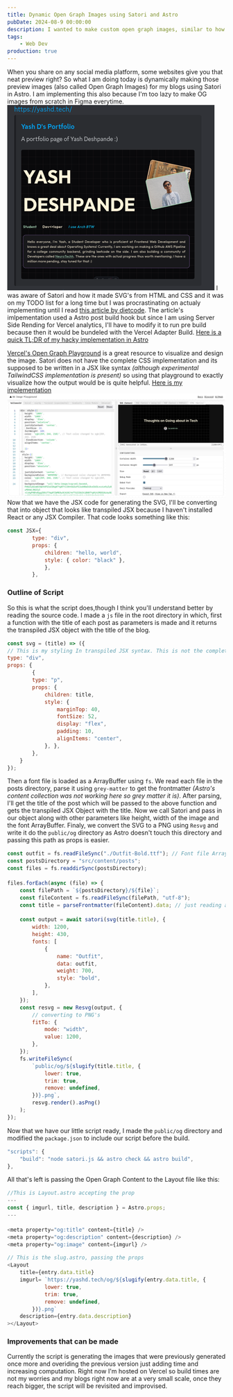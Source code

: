 ```yaml
---
title: Dynamic Open Graph Images using Satori and Astro
pubDate: 2024-08-9 00:00:00
description: I wanted to make custom open graph images, similar to how you get on medium so that it looks nicer when I share it on social media..
tags:
    - Web Dev
production: true
---
```


When you share on any social media platform, some websites give you that neat preview right? So what I am doing today is dynamically making those preview images (also called Open Graph Images) for my blogs using Satori in Astro. I am implementing this also because I'm too lazy to make OG images from scratch in Figma everytime.
![Open Grapgh Example in .](../../assets/OG-Preview-Discord.png)
I was aware of Satori and how it made SVG's from HTML and CSS and it was on my TODO list for a long time but I was procrastinating on actualy implementing until I read [this article by dietcode](https://dietcode.io/p/astro-og/). The article's imlpementation used a Astro post build hook but since I am using Server Side Rending for Vercel analytics, I'll have to modify it to run pre build because then it would be bundeled with the Vercel Adapter Build. [ Here is a quick TL;DR of my hacky implementation in Astro](https://github.com/yashd-dev/portfoliov7/blob/main/satori.js)

[Vercel's Open Graph Playground](https://og-playground.vercel.app/) is a great resource to visualize and design the image. Satori does not have the complete CSS implementation and its supposed to be written in a JSX like syntax _(although experimental TailwindCSS implementation is present)_ so using that playground to exactly visualize how the output would be is quite helpful. [Here is my implementation](https://og-playground.vercel.app/?share=tVVtb9o6FP4rlq-u2qlZ8wL0Qm47iZfekqml3JauKuKLE5vELLGjxCGEiv--YxLotE7avgwUR-fFPo-e8xznFQeSMuziS8rXCOWqitnV6-tCIPhFjIeRctGJbVl_nxi1s-RURT_4KM_TmFTgXcZsc_CmMueKS-EucMZioviaLXATWxW54stqKIViQpcI4MWyw1a0hMAj3zIXOU7j067nBtGFZTXeQMYyg_1Z6J86nZ6BnHYbFrv74cRApolmbKPqJBRERISMIiXR--xDXcA_4hkL9sABloyLRBxgkZiHwlMsyd8hrtfd7tNCaCq1-afIJH4OqFRD5m_x6ZPga5jJQtBhw9dfVg_-fk3S4Bh-T1WT-CfYfkPlJSSEXi9wkcWnJ5Qo4nLtMvN1eLZJ4n99krOLtjEdT5x5NXDI85fW_0mvPX30Sm_UDyezF_1wbxwp_6aznT5-lnT8UN7z7pq2aOtWBNvbpFfNq251N-qXty19jnc25P1wOh5E9CYM5yOLz2b6rPnz3bVV3Q_79iR-KWezJ8cbPTlfVoOJrnO3ijyI2xPer-6vwyY-OPjsydew9PggIc-bHHAUvtOJwd7S8ec1cZ56Hp8k8wSwDrtnw1W5DlpzMQ2vrk4-HKfjjZj9DCxw9yLdIL38JGX6poy66cg6Zi15DA6IID_T8hMsz0-tc-dYqk7beoKyjfux19P2brcQWsYm6Bje6DI9ShklJAu5mMnURW0LGd_Naccx3kkXpYRSLkLXtoyfDo8emFkkC4CWIynQjYRsRHxZKMQFyCmI0KWZftrj_B7Hj5V-Vcg4aBfuIlCj3bVBiA5I0u5dABn14GoqLnkSojwLrhY4UirNXdOsSB7RcwVYzL0oc7OMuGLnqzSEnSRWkPuic8A6AvRlRln2QCgvNIx6wI_z3rFSTc_xTmhs6a_g5vmPgwuaKdcsgz41nD_sUx0LoCKzJgRUUKE9uo-UrWuOgKy31i0ENrBMtTpy7L7ifXns2g5cn7gujt1O7x8DU-YXIXaXJM6ZgVkiV3xWpfrDoMq9BQfpXl8nPqPYVVnBdgZWxIeMiMWxLGUWU7z7Bg)
![Open Graph Example in .](../../assets/Vercel-OG-Image-Playground.png)
Now that we have the JSX code for generating the SVG, I'll be converting that into object that looks like transpiled JSX because I haven't installed React or any JSX Compiler. That code looks something like this:

```js
const JSX={
		type: "div",
		props: {
			children: "hello, world",
			style: { color: "black" },
		    },
        },
```

### Outline of Script

So this is what the script does,though I think you'll understand better by reading the source code. I made a `js` file in the root directory in which, first a function with the title of each post as parameters is made and it returns the transpiled JSX object with the title of the blog.

```js
const svg = (title) => ({
// This is my styling In transpiled JSX syntax. This is not the complete thing, complete thing was too big, here is a small smippet of it
type: "div",
props: {
        {
		type: "p",
		props: {
			children: title,
			style: {
				marginTop: 40,
				fontSize: 52,
				display: "flex",
				padding: 10,
				alignItems: "center",
			}, },
        },
    }
});
```

Then a font file is loaded as a ArrayBuffer using `fs`. We read each file in the posts directory, parse it using `grey-matter` to get the frontmatter _(Astro's content collection was not working here so grey matter it is)_. After parsing, I'll get the title of the post which will be passed to the above function and gets the transpiled JSX Object with the title. Now we call Satori and pass in our object along with other parameters like height, width of the image and the font ArrayBuffer. Finaly, we convert the SVG to a PNG using `Resvg` and write it do the `public/og` directory as Astro doesn't touch this directory and passing this path as props is easier.

```js
const outfit = fs.readFileSync("./Outfit-Bold.ttf"); // Font file ArrayBuffer is needed by Satori
const postsDirectory = "src/content/posts";
const files = fs.readdirSync(postsDirectory);

files.forEach(async (file) => {
	const filePath = `${postsDirectory}/${file}`;
	const fileContent = fs.readFileSync(filePath, "utf-8");
	const title = parseFrontmatter(fileContent).data; // just reading and parsing each post to get frontmatter of each to pass on to our above styled div

	const output = await satori(svg(title.title), {
		width: 1200,
		height: 430,
		fonts: [
			{
				name: "Outfit",
				data: outfit,
				weight: 700,
				style: "bold",
			},
		],
	});
	const resvg = new Resvg(output, {
		// converting to PNG's
		fitTo: {
			mode: "width",
			value: 1200,
		},
	});
	fs.writeFileSync(
		`public/og/${slugify(title.title, {
			lower: true,
			trim: true,
			remove: undefined,
		})}.png`,
		resvg.render().asPng()
	);
});
```

Now that we have our little script ready, I made the `public/og` directory and modified the `package.json` to include our script before the build.

```js
"scripts": {
    "build": "node satori.js && astro check && astro build",
},
```

All that's left is passing the Open Graph Content to the Layout file like this:

```js
//This is Layout.astro accepting the prop
---
const { imgurl, title, description } = Astro.props;
---

<meta property="og:title" content={title} />
<meta property="og:description" content={description} />
<meta property="og:image" content={imgurl} />
```

```js
// This is the slug.astro, passing the props
<Layout
	title={entry.data.title}
	imgurl= `https://yashd.tech/og/${slugify(entry.data.title, {
			lower: true,
			trim: true,
			remove: undefined,
		})}.png`
	description={entry.data.description}
></Layout>
```

### Improvements that can be made

Currently the script is generating the images that were previously generated once more and overiding the previous version just adding time and increasing computation. Right now I'm hosted on Vercel so build times are not my worries and my blogs right now are at a very small scale, once they reach bigger, the script will be revisited and improvised.
